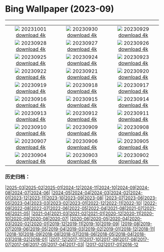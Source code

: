 # Bing Wallpaper (2023-09)
**************
| | | |
| :----: | :----: | :----: |
| ![](https://www.bing.com/th?id=OHR.NationalDay2023_ZH-CN8608297006_1920x1080.jpg) 20231001 [download 4k](https://www.bing.com/th?id=OHR.NationalDay2023_ZH-CN8608297006_UHD.jpg) | ![](https://www.bing.com/th?id=OHR.ShenandoahFoliage_ZH-CN9885452713_1920x1080.jpg) 20230930 [download 4k](https://www.bing.com/th?id=OHR.ShenandoahFoliage_ZH-CN9885452713_UHD.jpg) | ![](https://www.bing.com/th?id=OHR.GuiyangMoon_ZH-CN7497119092_1920x1080.jpg) 20230929 [download 4k](https://www.bing.com/th?id=OHR.GuiyangMoon_ZH-CN7497119092_UHD.jpg) |
| ![](https://www.bing.com/th?id=OHR.MaritimeDay_ZH-CN7073219075_1920x1080.jpg) 20230928 [download 4k](https://www.bing.com/th?id=OHR.MaritimeDay_ZH-CN7073219075_UHD.jpg) | ![](https://www.bing.com/th?id=OHR.CapriKrupp_ZH-CN6893334288_1920x1080.jpg) 20230927 [download 4k](https://www.bing.com/th?id=OHR.CapriKrupp_ZH-CN6893334288_UHD.jpg) | ![](https://www.bing.com/th?id=OHR.VeniceSkatePark_ZH-CN6295228801_1920x1080.jpg) 20230926 [download 4k](https://www.bing.com/th?id=OHR.VeniceSkatePark_ZH-CN6295228801_UHD.jpg) |
| ![](https://www.bing.com/th?id=OHR.GlacierBayOtter_ZH-CN6065209551_1920x1080.jpg) 20230925 [download 4k](https://www.bing.com/th?id=OHR.GlacierBayOtter_ZH-CN6065209551_UHD.jpg) | ![](https://www.bing.com/th?id=OHR.FraserRiverBC_ZH-CN5743867197_1920x1080.jpg) 20230924 [download 4k](https://www.bing.com/th?id=OHR.FraserRiverBC_ZH-CN5743867197_UHD.jpg) | ![](https://www.bing.com/th?id=OHR.CottonwoodCanyon_ZH-CN5293620973_1920x1080.jpg) 20230923 [download 4k](https://www.bing.com/th?id=OHR.CottonwoodCanyon_ZH-CN5293620973_UHD.jpg) |
| ![](https://www.bing.com/th?id=OHR.MarsalaSalt_ZH-CN4943158328_1920x1080.jpg) 20230922 [download 4k](https://www.bing.com/th?id=OHR.MarsalaSalt_ZH-CN4943158328_UHD.jpg) | ![](https://www.bing.com/th?id=OHR.NobelNorway_ZH-CN9824054026_1920x1080.jpg) 20230921 [download 4k](https://www.bing.com/th?id=OHR.NobelNorway_ZH-CN9824054026_UHD.jpg) | ![](https://www.bing.com/th?id=OHR.ArkadiaPark_ZH-CN9501056317_1920x1080.jpg) 20230920 [download 4k](https://www.bing.com/th?id=OHR.ArkadiaPark_ZH-CN9501056317_UHD.jpg) |
| ![](https://www.bing.com/th?id=OHR.HadriansWallUK_ZH-CN9203571422_1920x1080.jpg) 20230919 [download 4k](https://www.bing.com/th?id=OHR.HadriansWallUK_ZH-CN9203571422_UHD.jpg) | ![](https://www.bing.com/th?id=OHR.MilkyWayPortugal_ZH-CN8878883229_1920x1080.jpg) 20230918 [download 4k](https://www.bing.com/th?id=OHR.MilkyWayPortugal_ZH-CN8878883229_UHD.jpg) | ![](https://www.bing.com/th?id=OHR.CubanTody_ZH-CN8656368705_1920x1080.jpg) 20230917 [download 4k](https://www.bing.com/th?id=OHR.CubanTody_ZH-CN8656368705_UHD.jpg) |
| ![](https://www.bing.com/th?id=OHR.SplugenPass_ZH-CN8347591461_1920x1080.jpg) 20230916 [download 4k](https://www.bing.com/th?id=OHR.SplugenPass_ZH-CN8347591461_UHD.jpg) | ![](https://www.bing.com/th?id=OHR.GlenariffForest_ZH-CN7874768337_1920x1080.jpg) 20230915 [download 4k](https://www.bing.com/th?id=OHR.GlenariffForest_ZH-CN7874768337_UHD.jpg) | ![](https://www.bing.com/th?id=OHR.MongoliaHorses_ZH-CN7660582867_1920x1080.jpg) 20230914 [download 4k](https://www.bing.com/th?id=OHR.MongoliaHorses_ZH-CN7660582867_UHD.jpg) |
| ![](https://www.bing.com/th?id=OHR.HemakutaHill_ZH-CN7438439036_1920x1080.jpg) 20230913 [download 4k](https://www.bing.com/th?id=OHR.HemakutaHill_ZH-CN7438439036_UHD.jpg) | ![](https://www.bing.com/th?id=OHR.NorthSeaStairs_ZH-CN7044471948_1920x1080.jpg) 20230912 [download 4k](https://www.bing.com/th?id=OHR.NorthSeaStairs_ZH-CN7044471948_UHD.jpg) | ![](https://www.bing.com/th?id=OHR.MarathonMedoc_ZH-CN6649798028_1920x1080.jpg) 20230911 [download 4k](https://www.bing.com/th?id=OHR.MarathonMedoc_ZH-CN6649798028_UHD.jpg) |
| ![](https://www.bing.com/th?id=OHR.WalrusSvalbard_ZH-CN6343458320_1920x1080.jpg) 20230910 [download 4k](https://www.bing.com/th?id=OHR.WalrusSvalbard_ZH-CN6343458320_UHD.jpg) | ![](https://www.bing.com/th?id=OHR.AyutthayaTemple_ZH-CN5996587937_1920x1080.jpg) 20230909 [download 4k](https://www.bing.com/th?id=OHR.AyutthayaTemple_ZH-CN5996587937_UHD.jpg) | ![](https://www.bing.com/th?id=OHR.BathCircus_ZH-CN5796600786_1920x1080.jpg) 20230908 [download 4k](https://www.bing.com/th?id=OHR.BathCircus_ZH-CN5796600786_UHD.jpg) |
| ![](https://www.bing.com/th?id=OHR.CamelsAbove_ZH-CN1389810021_1920x1080.jpg) 20230907 [download 4k](https://www.bing.com/th?id=OHR.CamelsAbove_ZH-CN1389810021_UHD.jpg) | ![](https://www.bing.com/th?id=OHR.CreteHarbor_ZH-CN0937533372_1920x1080.jpg) 20230906 [download 4k](https://www.bing.com/th?id=OHR.CreteHarbor_ZH-CN0937533372_UHD.jpg) | ![](https://www.bing.com/th?id=OHR.MountSegla_ZH-CN0758615745_1920x1080.jpg) 20230905 [download 4k](https://www.bing.com/th?id=OHR.MountSegla_ZH-CN0758615745_UHD.jpg) |
| ![](https://www.bing.com/th?id=OHR.BourgesMarsh_ZH-CN0505354655_1920x1080.jpg) 20230904 [download 4k](https://www.bing.com/th?id=OHR.BourgesMarsh_ZH-CN0505354655_UHD.jpg) | ![](https://www.bing.com/th?id=OHR.ManhattanAerial_ZH-CN0036686873_1920x1080.jpg) 20230903 [download 4k](https://www.bing.com/th?id=OHR.ManhattanAerial_ZH-CN0036686873_UHD.jpg) | ![](https://www.bing.com/th?id=OHR.TinyHummer_ZH-CN9853929957_1920x1080.jpg) 20230902 [download 4k](https://www.bing.com/th?id=OHR.TinyHummer_ZH-CN9853929957_UHD.jpg) |

### 历史归档：

|[2025-03](2025-03/2025-03.md)|[2025-02](2025-02/2025-02.md)|[2025-01](2025-01/2025-01.md)|[2024-12](2024-12/2024-12.md)|[2024-11](2024-11/2024-11.md)|[2024-10](2024-10/2024-10.md)|[2024-09](2024-09/2024-09.md)|[2024-08](2024-08/2024-08.md)|[2024-07](2024-07/2024-07.md)|[2024-06](2024-06/2024-06.md)|
|[2024-05](2024-05/2024-05.md)|[2024-04](2024-04/2024-04.md)|[2024-03](2024-03/2024-03.md)|[2024-02](2024-02/2024-02.md)|[2024-01](2024-01/2024-01.md)|[2023-12](2023-12/2023-12.md)|[2023-11](2023-11/2023-11.md)|[2023-10](2023-10/2023-10.md)|[2023-09](2023-09/2023-09.md)|[2023-08](2023-08/2023-08.md)|
|[2023-07](2023-07/2023-07.md)|[2023-06](2023-06/2023-06.md)|[2023-05](2023-05/2023-05.md)|[2023-04](2023-04/2023-04.md)|[2023-03](2023-03/2023-03.md)|[2023-02](2023-02/2023-02.md)|[2023-01](2023-01/2023-01.md)|[2022-12](2022-12/2022-12.md)|[2022-11](2022-11/2022-11.md)|[2022-10](2022-10/2022-10.md)|
|[2022-09](2022-09/2022-09.md)|[2022-08](2022-08/2022-08.md)|[2022-07](2022-07/2022-07.md)|[2022-06](2022-06/2022-06.md)|[2022-05](2022-05/2022-05.md)|[2022-04](2022-04/2022-04.md)|[2021-08](2021-08/2021-08.md)|[2021-07](2021-07/2021-07.md)|[2021-06](2021-06/2021-06.md)|[2021-05](2021-05/2021-05.md)|
|[2021-04](2021-04/2021-04.md)|[2021-03](2021-03/2021-03.md)|[2021-02](2021-02/2021-02.md)|[2021-01](2021-01/2021-01.md)|[2020-12](2020-12/2020-12.md)|[2020-11](2020-11/2020-11.md)|[2020-10](2020-10/2020-10.md)|[2020-09](2020-09/2020-09.md)|[2020-08](2020-08/2020-08.md)|[2020-07](2020-07/2020-07.md)|
|[2020-06](2020-06/2020-06.md)|[2020-05](2020-05/2020-05.md)|[2020-04](2020-04/2020-04.md)|[2020-03](2020-03/2020-03.md)|[2020-02](2020-02/2020-02.md)|[2020-01](2020-01/2020-01.md)|[2019-12](2019-12/2019-12.md)|[2019-11](2019-11/2019-11.md)|[2019-10](2019-10/2019-10.md)|[2019-09](2019-09/2019-09.md)|
|[2019-08](2019-08/2019-08.md)|[2019-07](2019-07/2019-07.md)|[2019-06](2019-06/2019-06.md)|[2019-05](2019-05/2019-05.md)|[2019-04](2019-04/2019-04.md)|[2019-03](2019-03/2019-03.md)|[2019-02](2019-02/2019-02.md)|[2019-01](2019-01/2019-01.md)|[2018-12](2018-12/2018-12.md)|[2018-11](2018-11/2018-11.md)|
|[2018-10](2018-10/2018-10.md)|[2018-09](2018-09/2018-09.md)|[2018-08](2018-08/2018-08.md)|[2018-07](2018-07/2018-07.md)|[2018-06](2018-06/2018-06.md)|[2018-05](2018-05/2018-05.md)|[2018-04](2018-04/2018-04.md)|[2018-03](2018-03/2018-03.md)|[2018-02](2018-02/2018-02.md)|[2018-01](2018-01/2018-01.md)|
|[2017-12](2017-12/2017-12.md)|[2017-11](2017-11/2017-11.md)|[2017-10](2017-10/2017-10.md)|[2017-09](2017-09/2017-09.md)|[2017-08](2017-08/2017-08.md)|[2017-07](2017-07/2017-07.md)|[2017-06](2017-06/2017-06.md)|[2017-05](2017-05/2017-05.md)|[2017-04](2017-04/2017-04.md)|[2017-03](2017-03/2017-03.md)|
|[2017-02](2017-02/2017-02.md)|[2017-01](2017-01/2017-01.md)|[2016-12](2016-12/2016-12.md)